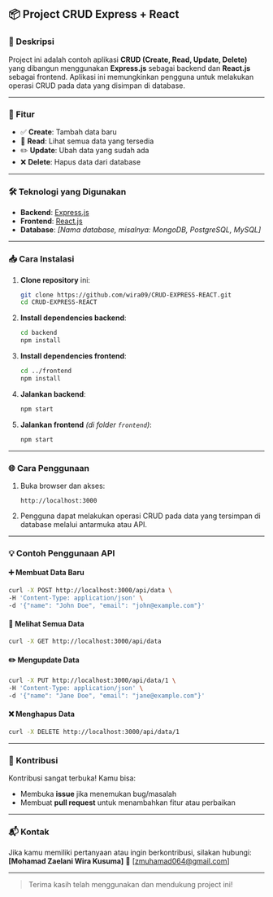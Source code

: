 ## 📦 Project CRUD Express + React

### 📝 Deskripsi

Project ini adalah contoh aplikasi **CRUD (Create, Read, Update, Delete)** yang dibangun menggunakan **Express.js** sebagai backend dan **React.js** sebagai frontend. Aplikasi ini memungkinkan pengguna untuk melakukan operasi CRUD pada data yang disimpan di database.

---

### 🚀 Fitur

* ✅ **Create**: Tambah data baru
* 📄 **Read**: Lihat semua data yang tersedia
* ✏️ **Update**: Ubah data yang sudah ada
* ❌ **Delete**: Hapus data dari database

---

### 🛠️ Teknologi yang Digunakan

* **Backend**: [Express.js](https://expressjs.com/)
* **Frontend**: [React.js](https://reactjs.org/)
* **Database**: *\[Nama database, misalnya: MongoDB, PostgreSQL, MySQL]*

---

### 📥 Cara Instalasi

1. **Clone repository** ini:

   ```bash
   git clone https://github.com/wira09/CRUD-EXPRESS-REACT.git
   cd CRUD-EXPRESS-REACT
   ```

2. **Install dependencies backend**:

   ```bash
   cd backend
   npm install
   ```

3. **Install dependencies frontend**:

   ```bash
   cd ../frontend
   npm install
   ```

4. **Jalankan backend**:

   ```bash
   npm start
   ```

5. **Jalankan frontend** *(di folder `frontend`)*:

   ```bash
   npm start
   ```

---

### 🌐 Cara Penggunaan

1. Buka browser dan akses:

   ```
   http://localhost:3000
   ```

2. Pengguna dapat melakukan operasi CRUD pada data yang tersimpan di database melalui antarmuka atau API.

---

### 💡 Contoh Penggunaan API

#### ➕ Membuat Data Baru

```bash
curl -X POST http://localhost:3000/api/data \
-H 'Content-Type: application/json' \
-d '{"name": "John Doe", "email": "john@example.com"}'
```

#### 📄 Melihat Semua Data

```bash
curl -X GET http://localhost:3000/api/data
```

#### ✏️ Mengupdate Data

```bash
curl -X PUT http://localhost:3000/api/data/1 \
-H 'Content-Type: application/json' \
-d '{"name": "Jane Doe", "email": "jane@example.com"}'
```

#### ❌ Menghapus Data

```bash
curl -X DELETE http://localhost:3000/api/data/1
```

---

### 🤝 Kontribusi

Kontribusi sangat terbuka!
Kamu bisa:

* Membuka **issue** jika menemukan bug/masalah
* Membuat **pull request** untuk menambahkan fitur atau perbaikan

---


### 📬 Kontak

Jika kamu memiliki pertanyaan atau ingin berkontribusi, silakan hubungi:
**\[Mohamad Zaelani Wira Kusuma]**
📧 \[zmuhamad064@gmail.com]

---

> Terima kasih telah menggunakan dan mendukung project ini!

